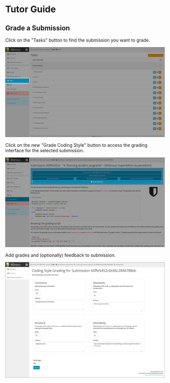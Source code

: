 # Tutor Guide

## Grade a Submission

Click on the "Tasks" button to find the submission you want to grade.

![Find the tasks](../img/tutor-guide/01_tasksbutton.png)

Click on the new "Grade Coding Style" button to access the grading interface for the selected submission.

![Grading button](../img/tutor-guide/02_gradebutton.png)

Add grades and (optionally) feedback to submission.

![Grading interface](../img/tutor-guide/03_gradinginterface.png)
